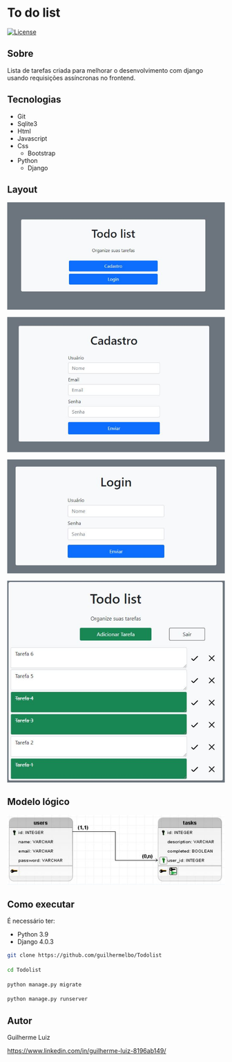 # To do list

[![License](https://img.shields.io/github/license/guilhermelbo/Todolist)](https://github.com/guilhermelbo/Todolist/blob/main/LICENSE)

## Sobre

Lista de tarefas criada para melhorar o desenvolvimento com django usando requisições assíncronas no frontend.

## Tecnologias

- Git
- Sqlite3
- Html
- Javascript
- Css
  - Bootstrap
- Python
  - Django
 
 ## Layout
 
 ![home](https://github.com/guilhermelbo/Todolist/blob/main/assets/home.JPG)
 
 ![Cadastro](https://github.com/guilhermelbo/Todolist/blob/main/assets/cadastro.JPG)
 
 ![Login](https://github.com/guilhermelbo/Todolist/blob/main/assets/login.JPG)
 
 ![Tarefas](https://github.com/guilhermelbo/Todolist/blob/main/assets/Tarefas.JPG)
 
 ## Modelo lógico
 
 ![Modelo lógico](https://github.com/guilhermelbo/Todolist/blob/main/assets/diagrama_logico.JPG)
 
 ## Como executar
 
 É necessário ter:
 - Python 3.9
 - Django 4.0.3
 
 ```bash
 git clone https://github.com/guilhermelbo/Todolist
 
 cd Todolist
 
 python manage.py migrate
 
 python manage.py runserver
 ```
 
 ## Autor
 
 Guilherme Luiz
 
 https://www.linkedin.com/in/guilherme-luiz-8196ab149/

